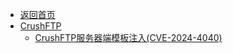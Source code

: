 - [返回首页](/)
- [CrushFTP](CrushFTP/)
  - [CrushFTP服务器端模板注入(CVE-2024-4040)](CrushFTP/CrushFTP服务器端模板注入(CVE-2024-4040).md)
